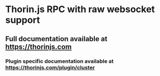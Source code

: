 # Thorin.js RPC with raw websocket support
## Full documentation available at https://thorinjs.com

### Plugin specific documentation available at https://thorinjs.com/plugin/cluster